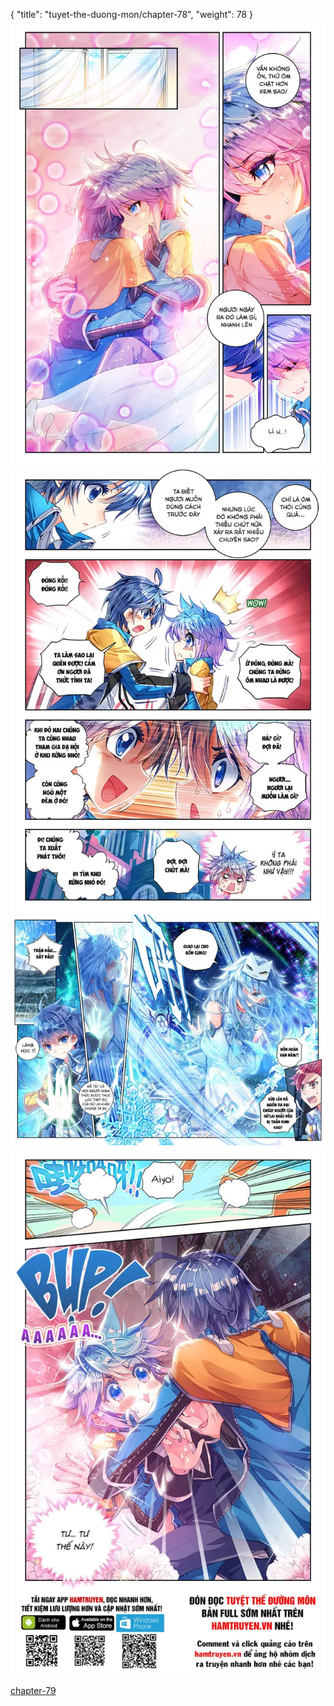 { "title": "tuyet-the-duong-mon/chapter-78", "weight": 78 }
<img src="tuyet-the-duong-mon_0078_01-6e03b1300168e55d49685377b14df525.webp" alt="page-1" origin="http://storage.fshare.vn/Test-vechai/1468295959-Tuyet-the-Duong-Mon-Dau-La-Dai-Luc-2-Chapter-77-Hamtruyenvn-ve-chai-02.jpg"><br/>
<img src="tuyet-the-duong-mon_0078_02-29982191dc32d65f1c8134d79fe38d1f.webp" alt="page-2" origin="http://storage.fshare.vn/Test-vechai/1468295959-Tuyet-the-Duong-Mon-Dau-La-Dai-Luc-2-Chapter-77-Hamtruyenvn-ve-chai-03.jpg"><br/>
<img src="tuyet-the-duong-mon_0078_03-4f05a8798008074231ef6c09d3f9d399.webp" alt="page-3" origin="http://storage.fshare.vn/Test-vechai/1468295959-Tuyet-the-Duong-Mon-Dau-La-Dai-Luc-2-Chapter-77-Hamtruyenvn-ve-chai-04.jpg"><br/>
<img src="tuyet-the-duong-mon_0078_04-15ff82f6cf32adcd8509d5e73960410f.webp" alt="page-4" origin="http://storage.fshare.vn/Test-vechai/1468295959-Tuyet-the-Duong-Mon-Dau-La-Dai-Luc-2-Chapter-77-Hamtruyenvn-ve-chai-05.jpg"><br/>
<br/><a class="nextchap" href="/tuyet-the-duong-mon/chapter-79">chapter-79</a>
